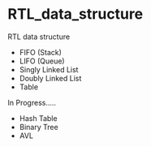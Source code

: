 # RTL_data_structure
RTL data structure
- FIFO (Stack)
- LIFO (Queue)
- Singly Linked List
- Doubly Linked List
- Table
  
In Progress..... 
- Hash Table 
- Binary Tree
- AVL 

